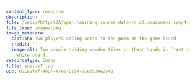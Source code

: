 ```yaml
---
content_type: resource
description: ''
file: /media/https%3A/open-learning-course-data-rc.s3.amazonaws.com/4-110j-design-across-scales-disciplines-and-problem-contexts-spring-2013/01182fdf9054076c61b4558db30e2948_poesis7.jpg
file_type: image/jpeg
image_metadata:
  caption: Two players adding words to the poem on the game board.
  credit: ''
  image-alt: Two people holding wooden tiles in their hands in front of a black and
    white board.
resourcetype: Image
title: poesis7.jpg
uid: 01182fdf-9054-076c-61b4-558db30e2948
---
```

